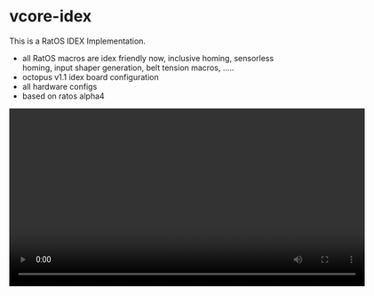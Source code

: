 # vcore-idex
This is a RatOS IDEX Implementation.
- all RatOS macros are idex friendly now, inclusive homing, sensorless homing, input shaper generation, belt tension macros, ..... 
- octopus v1.1 idex board configuration 
- all hardware configs 
- based on ratos alpha4 

<video src='https://youtu.be/vpZX4UYmQUg' width=640/>

# Issues
- no mirror or duplicatin mode yet
- no initial configuration script to choose from, when installing ratos 
- there is no autoupdate for the two toolboards
- PI doesnt boot with both toolboards connected, need to boot with one and reconnect then the other one
- secondary toolboard needs to be flashed with a different name ```usb-Klipper_stm32g0b1xx_btt-ebb42-12b-if00``` instead of ```usb-Klipper_stm32g0b1xx_btt-ebb42-12-if00```

# Hardware
- Left toolhead must be the ```Dual Carriage``` toolhead
- Right toolhead must be the ```X``` toolhead
- Name your toolboards ```toolboard``` and ```toolboardb```
- Name your toolboard adxl ```adxl345 toolboard``` and ```adxl345 toolboardb```
- Put the z-probe to the right toolhead, it lets you probe the whole bed this way

# RatOS
- copy [ratos-variables.cfg](/klipper_config/ratos-variables.cfg) into your ```config``` folder
- Enter the offsets from the secondary toolhead, that doesnt has the probe, into the ```ratos-variables.cfg``` file 

# Toolhead control

- ```T0``` and ```T1``` changes the active toolhead
- ```PARK TOOLHEAD``` to park the active toolhead

<img src="https://github.com/HelgeKeck/vcore-idex/blob/main/img/toolhead_macros.jpg" alt="" width="441"/>

# Parking config

- ```Z HOP``` Z-Hop before parking
- ```Z SPEED``` Z-Speed for the Z-Hop
- ```RETRACT``` Retract in mm before Z-Hop

<img src="https://github.com/HelgeKeck/vcore-idex/blob/main/img/parking.jpg" alt="" width="192"/>

# Preextrude config

- ```EXTRUDE``` Extrude in mm before going back to the print job
- ```RETRACT AFTER``` Retract in mm after ```EXTRUDE``` and before going back to the print job
- ```FEEDRATE``` Feedrate for ```EXTRUDE``` and ```RETRACT AFTER``` 

<img src="https://github.com/HelgeKeck/vcore-idex/blob/main/img/preextrude.jpg" alt="" width="194"/>

# Input shaper and Belt Tension Macros

- ```FREQUENCY START``` sets the start frequency
- ```FREQUENCY END``` sets the end frequency
- ```TOOLHEAD``` if empty = all toolheads, or ```0``` or ```1```
- ```AXIS``` if empty = all axis, or ```X``` or ```Y```

<img src="https://github.com/HelgeKeck/vcore-idex/blob/main/img/shaper.jpg" alt="" width="200"/>

# Load / Unload Filament Macros

- ```T``` the toolhead for the loading/unloading process, ```-1``` all extruders simultaneously 
- ```TEMP``` the temperature for the loading/unloading process

<img src="https://github.com/HelgeKeck/vcore-idex/blob/main/img/load_filament.jpg" alt="" width="195"/>

# Prusa Slicer / Super Slicer

- Start G-Code
```ini
START_PRINT FIRST_LAYER_TEMP={first_layer_temperature} OTHER_LAYER_TEMP={temperature} BED_TEMP={first_layer_bed_temperature} INITIAL_TOOL={initial_tool} TOTAL_TOOLCHANGES={total_toolchanges} WIPE_TOWER={wipe_tower}
```

- End G-Code
```ini
END_PRINT
```

- Before layer change G-Code
```ini
_LAYER_CHANGE
```

- Tool change G-Code
```ini
_T T=[next_extruder] PRINTING=1
```
